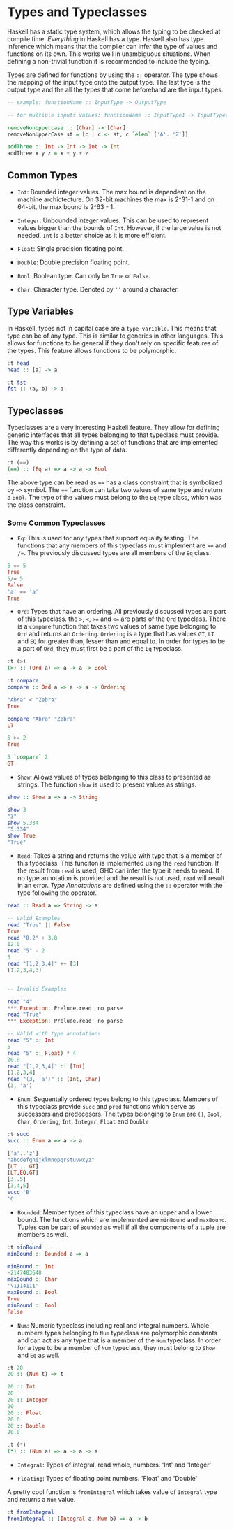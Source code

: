 # Types and Typeclasses

Haskell has a static type system, which allows the typing to be checked at compile time. _Everything_ in Haskell has a type. Haskell also has type inference which means that the compiler can infer the type of values and functions on its own. This works well in unambiguous situations. When defining a non-trivial function it is recommended to include the typing.

Types are defined for functions by using the `::` operator. The type shows the mapping of the input type onto the output type. The last type is the output type and the all the types that come beforehand are the input types.

```haskell
-- example: functionName :: InputType -> OutputType

-- for multiple inputs values: functionName :: InputType1 -> InputType2 -> ... -> OutputType

removeNonUppercase :: [Char] -> [Char]
removeNonUpperCase st = [c | c <- st, c `elem` ['A'..'Z']]

addThree :: Int -> Int -> Int -> Int
addThree x y z = x + y + z
```

## Common Types

* `Int`: Bounded integer values. The max bound is dependent on the machine archictecture. On 32-bit machines the max is 2^31-1 and on 64-bit, the max bound is 2^63 - 1.

* `Integer`: Unbounded integer values. This can be used to represent values bigger than the bounds of `Int`. However, if the large value is not needed, `Int` is a better choice as it is more efficient.

* `Float`: Single precision floating point.

* `Double`: Double precision floating point.

* `Bool`: Boolean type. Can only be `True` or `False`.

* `Char`: Character type. Denoted by `''` around a character.

## Type Variables

In Haskell, types not in capital case are a `type variable`. This means that type can be of any type. This is similar to generics in other languages. This allows for functions to be general if they don't rely on specific features of the types. This feature allows functions to be polymorphic.

```haskell
:t head
head :: [a] -> a

:t fst
fst :: (a, b) -> a
```

## Typeclasses

Typeclasses are a very interesting Haskell feature. They allow for defining generic interfaces that all types belonging to that typeclass must provide. The way this works is by defining a set of functions that are implemented differently depending on the type of data.

```haskell
:t (==)
(==) :: (Eq a) => a -> a -> Bool
```

The above type can be read as `==` has a class constraint that is symbolized by `=>` symbol. The `==` function can take two values of same type and return a `Bool`. The type of the values must belong to the `Eq` type class, which was the class constraint.

### Some Common Typeclasses

* `Eq`: This is used for any types that support equality testing. The functions that any members of this typeclass must implement are `==` and `/=`. The previously discussed types are all members of the `Eq` class.

```haskell
5 == 5
True
5/= 5
False
'a' == 'a'
True
```

* `Ord`: Types that have an ordering. All previously discussed types are part of this typeclass. the `>`, `<`, `>=` and `<=` are parts of the `Ord` typeclass. There is a `compare` function that takes two values of same type belonging to `Ord` and returns an `Ordering`. `Ordering` is a type that has values `GT`, `LT` and `EQ` for greater than, lesser than and equal to. In order for types to be a part of `Ord`, they must first be a part of the `Eq` typeclass.

```haskell
:t (>)
(>) :: (Ord a) => a -> a -> Bool

:t compare
compare :: Ord a => a -> a -> Ordering

"Abra" < "Zebra"
True

compare "Abra" "Zebra"
LT

5 >= 2
True

5 `compare` 2
GT
```

* `Show`: Allows values of types belonging to this class to presented as strings. The function `show` is used to present values as strings.

```haskell
show :: Show a => a -> String

show 3
"3"
show 5.334
"5.334"
show True
"True"
```

* `Read`: Takes a string and returns the value with type that is a member of this typeclass. This funciton is implemented using the `read` function. If the result from `read` is used, GHC can infer the type it needs to read. If no type annotation is provided and the result is not used, `read` will result in an error. *Type Annotations* are defined using the `::` operator with the type following the operator.

```haskell
read :: Read a => String -> a

-- Valid Examples
read "True" || False  
True
read "8.2" + 3.8  
12.0
read "5" - 2  
3
read "[1,2,3,4]" ++ [3]  
[1,2,3,4,3]


-- Invalid Examples

read "4"
*** Exception: Prelude.read: no parse
read "True"
*** Exception: Prelude.read: no parse

-- Valid with type annotations
read "5" :: Int
5
read "5" :: Float) * 4
20.0
read "[1,2,3,4]" :: [Int]
[1,2,3,4]
read "(3, 'a')" :: (Int, Char)
(3, 'a')
```

* `Enum`: Sequentally ordered types belong to this typeclass. Members of this typeclass provide `succ` and `pred` functions which serve as successors and predecesors. The types belonging to `Enum` are `()`, `Bool`, `Char`, `Ordering`, `Int`, `Integer`, `Float` and `Double`

```haskell
:t succ
succ :: Enum a => a -> a

['a'..'z']
"abcdefghijklmnopqrstuvwxyz"
[LT .. GT]
[LT,EQ,GT]
[3..5]
[3,4,5]
succ 'B'
'C'
```

* `Bounded`: Member types of this typeclass have an upper and a lower bound. The functions which are implemented are `minBound` and `maxBound`. Tuples can be part of `Bounded` as well if all the components of a tuple are members as well.

```haskell
:t minBound
minBound :: Bounded a => a

minBound :: Int  
-2147483648
maxBound :: Char  
'\1114111'
maxBound :: Bool  
True
minBound :: Bool  
False
```

* `Num`: Numeric typeclass including real and integral numbers. Whole numbers types belonging to `Num` typeclass are polymorphic constants and can act as any type that is a member of the `Num` typeclass. In order for a type to be a member of `Num` typeclass, they must belong to `Show` and `Eq` as well.

```haskell
:t 20
20 :: (Num t) => t

20 :: Int  
20
20 :: Integer  
20
20 :: Float  
20.0
20 :: Double  
20.0

:t (*)
(*) :: (Num a) => a -> a -> a
```

* `Integral`: Types of integral, read whole, numbers. 'Int' and 'Integer'

* `Floating`: Types of floating point numbers. 'Float' and 'Double'

A pretty cool function is `fromIntegral` which takes value of `Integral` type and returns a `Num` value.

```haskell
:t fromIntegral
fromIntegral :: (Integral a, Num b) => a -> b
```